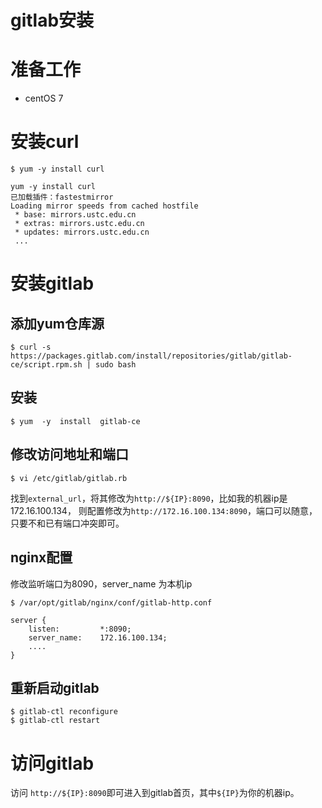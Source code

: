 # gitlab安装

# 准备工作
* centOS 7


# 安装curl
``` shell
$ yum -y install curl
```
``` text
yum -y install curl
已加载插件：fastestmirror
Loading mirror speeds from cached hostfile
 * base: mirrors.ustc.edu.cn
 * extras: mirrors.ustc.edu.cn
 * updates: mirrors.ustc.edu.cn
 ...
```

# 安装gitlab
## 添加yum仓库源
``` shell
$ curl -s https://packages.gitlab.com/install/repositories/gitlab/gitlab-ce/script.rpm.sh | sudo bash
```


## 安装
``` shell
$ yum  -y  install  gitlab-ce
```

## 修改访问地址和端口
```shell
$ vi /etc/gitlab/gitlab.rb
```
找到`external_url`，将其修改为`http://${IP}:8090`，比如我的机器ip是172.16.100.134，
则配置修改为`http://172.16.100.134:8090`，端口可以随意，只要不和已有端口冲突即可。

## nginx配置
修改监听端口为8090，server_name 为本机ip

``` shell
$ /var/opt/gitlab/nginx/conf/gitlab-http.conf
```
``` text 
server {
    listen:         *:8090;
    server_name:    172.16.100.134;
    ....
}
```

## 重新启动gitlab
```shell
$ gitlab-ctl reconfigure
$ gitlab-ctl restart
```

# 访问gitlab
访问 `http://${IP}:8090`即可进入到gitlab首页，其中`${IP}`为你的机器ip。
